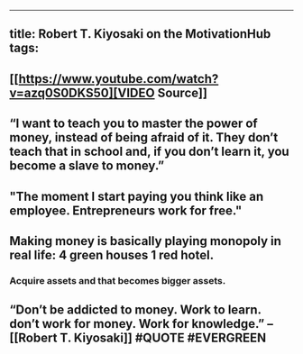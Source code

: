 
---
title: Robert T. Kiyosaki on the MotivationHub
tags:
---
## [[https://www.youtube.com/watch?v=azq0S0DKS50][VIDEO Source]]
## “I want to teach you to master the power of money, instead of being afraid of it. They don’t teach that in school and, if you don’t learn it, you become a slave to money.”
## "The moment I start paying you think like an employee. Entrepreneurs work for free."
## Making money is basically playing monopoly in real life: 4 green houses 1 red hotel.
### Acquire assets and that becomes bigger assets.
## “Don’t be addicted to money. Work to learn. don’t work for money. Work for knowledge.” – [[Robert T. Kiyosaki]] #QUOTE #EVERGREEN
